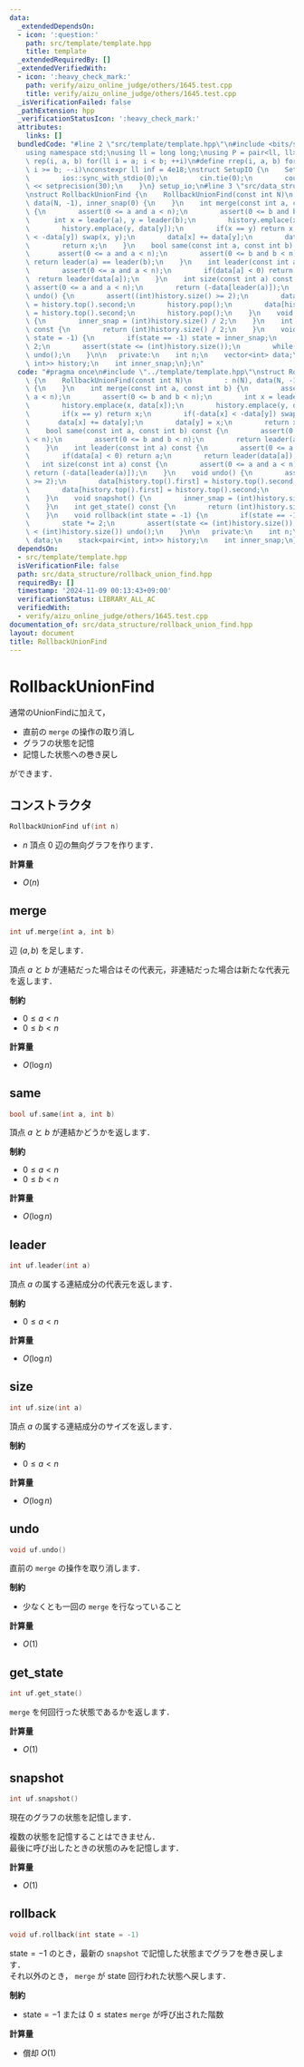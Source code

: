 ```yaml
---
data:
  _extendedDependsOn:
  - icon: ':question:'
    path: src/template/template.hpp
    title: template
  _extendedRequiredBy: []
  _extendedVerifiedWith:
  - icon: ':heavy_check_mark:'
    path: verify/aizu_online_judge/others/1645.test.cpp
    title: verify/aizu_online_judge/others/1645.test.cpp
  _isVerificationFailed: false
  _pathExtension: hpp
  _verificationStatusIcon: ':heavy_check_mark:'
  attributes:
    links: []
  bundledCode: "#line 2 \"src/template/template.hpp\"\n#include <bits/stdc++.h>\n\
    using namespace std;\nusing ll = long long;\nusing P = pair<ll, ll>;\n#define\
    \ rep(i, a, b) for(ll i = a; i < b; ++i)\n#define rrep(i, a, b) for(ll i = a;\
    \ i >= b; --i)\nconstexpr ll inf = 4e18;\nstruct SetupIO {\n    SetupIO() {\n\
    \        ios::sync_with_stdio(0);\n        cin.tie(0);\n        cout << fixed\
    \ << setprecision(30);\n    }\n} setup_io;\n#line 3 \"src/data_structure/rollback_union_find.hpp\"\
    \nstruct RollbackUnionFind {\n    RollbackUnionFind(const int N)\n        : n(N),\
    \ data(N, -1), inner_snap(0) {\n    }\n    int merge(const int a, const int b)\
    \ {\n        assert(0 <= a and a < n);\n        assert(0 <= b and b < n);\n  \
    \      int x = leader(a), y = leader(b);\n        history.emplace(x, data[x]);\n\
    \        history.emplace(y, data[y]);\n        if(x == y) return x;\n        if(-data[x]\
    \ < -data[y]) swap(x, y);\n        data[x] += data[y];\n        data[y] = x;\n\
    \        return x;\n    }\n    bool same(const int a, const int b) const {\n \
    \       assert(0 <= a and a < n);\n        assert(0 <= b and b < n);\n       \
    \ return leader(a) == leader(b);\n    }\n    int leader(const int a) const {\n\
    \        assert(0 <= a and a < n);\n        if(data[a] < 0) return a;\n      \
    \  return leader(data[a]);\n    }\n    int size(const int a) const {\n       \
    \ assert(0 <= a and a < n);\n        return (-data[leader(a)]);\n    }\n    void\
    \ undo() {\n        assert((int)history.size() >= 2);\n        data[history.top().first]\
    \ = history.top().second;\n        history.pop();\n        data[history.top().first]\
    \ = history.top().second;\n        history.pop();\n    }\n    void snapshot()\
    \ {\n        inner_snap = (int)history.size() / 2;\n    }\n    int get_state()\
    \ const {\n        return (int)history.size() / 2;\n    }\n    void rollback(int\
    \ state = -1) {\n        if(state == -1) state = inner_snap;\n        state *=\
    \ 2;\n        assert(state <= (int)history.size());\n        while(state < (int)history.size())\
    \ undo();\n    }\n\n   private:\n    int n;\n    vector<int> data;\n    stack<pair<int,\
    \ int>> history;\n    int inner_snap;\n};\n"
  code: "#pragma once\n#include \"../template/template.hpp\"\nstruct RollbackUnionFind\
    \ {\n    RollbackUnionFind(const int N)\n        : n(N), data(N, -1), inner_snap(0)\
    \ {\n    }\n    int merge(const int a, const int b) {\n        assert(0 <= a and\
    \ a < n);\n        assert(0 <= b and b < n);\n        int x = leader(a), y = leader(b);\n\
    \        history.emplace(x, data[x]);\n        history.emplace(y, data[y]);\n\
    \        if(x == y) return x;\n        if(-data[x] < -data[y]) swap(x, y);\n \
    \       data[x] += data[y];\n        data[y] = x;\n        return x;\n    }\n\
    \    bool same(const int a, const int b) const {\n        assert(0 <= a and a\
    \ < n);\n        assert(0 <= b and b < n);\n        return leader(a) == leader(b);\n\
    \    }\n    int leader(const int a) const {\n        assert(0 <= a and a < n);\n\
    \        if(data[a] < 0) return a;\n        return leader(data[a]);\n    }\n \
    \   int size(const int a) const {\n        assert(0 <= a and a < n);\n       \
    \ return (-data[leader(a)]);\n    }\n    void undo() {\n        assert((int)history.size()\
    \ >= 2);\n        data[history.top().first] = history.top().second;\n        history.pop();\n\
    \        data[history.top().first] = history.top().second;\n        history.pop();\n\
    \    }\n    void snapshot() {\n        inner_snap = (int)history.size() / 2;\n\
    \    }\n    int get_state() const {\n        return (int)history.size() / 2;\n\
    \    }\n    void rollback(int state = -1) {\n        if(state == -1) state = inner_snap;\n\
    \        state *= 2;\n        assert(state <= (int)history.size());\n        while(state\
    \ < (int)history.size()) undo();\n    }\n\n   private:\n    int n;\n    vector<int>\
    \ data;\n    stack<pair<int, int>> history;\n    int inner_snap;\n};"
  dependsOn:
  - src/template/template.hpp
  isVerificationFile: false
  path: src/data_structure/rollback_union_find.hpp
  requiredBy: []
  timestamp: '2024-11-09 00:13:43+09:00'
  verificationStatus: LIBRARY_ALL_AC
  verifiedWith:
  - verify/aizu_online_judge/others/1645.test.cpp
documentation_of: src/data_structure/rollback_union_find.hpp
layout: document
title: RollbackUnionFind
---
```


# RollbackUnionFind

通常のUnionFindに加えて，

- 直前の `merge` の操作の取り消し
- グラフの状態を記憶
- 記憶した状態への巻き戻し

ができます．

## コンストラクタ

```cpp
RollbackUnionFind uf(int n)
```

- $n$ 頂点 $0$ 辺の無向グラフを作ります．

**計算量**

- $O(n)$

## merge

```cpp
int uf.merge(int a, int b)
```

辺 $(a, b)$ を足します．

頂点 $a$ と $b$ が連結だった場合はその代表元，非連結だった場合は新たな代表元を返します．

**制約**

- $0 \leq a < n$
- $0 \leq b < n$

**計算量**

- $O(\log n)$

## same

```cpp
bool uf.same(int a, int b)
```

頂点 $a$ と $b$ が連結かどうかを返します．

**制約**

- $0 \leq a < n$
- $0 \leq b < n$

**計算量**

- $O(\log n)$

## leader

```cpp
int uf.leader(int a)
```

頂点 $a$ の属する連結成分の代表元を返します．

**制約**

- $0 \leq a < n$

**計算量**

- $O(\log n)$

## size

```cpp
int uf.size(int a)
```

頂点 $a$ の属する連結成分のサイズを返します．

**制約**

- $0 \leq a < n$

**計算量**

- $O(\log n)$

## undo

```cpp
void uf.undo()
```

直前の `merge` の操作を取り消します．

**制約**

- 少なくとも一回の `merge` を行なっていること

**計算量**

- $O(1)$

## get_state

```cpp
int uf.get_state()
```

`merge` を何回行った状態であるかを返します．

**計算量**

- $O(1)$

## snapshot

```cpp
int uf.snapshot()
```

現在のグラフの状態を記憶します．

複数の状態を記憶することはできません．<br>
最後に呼び出したときの状態のみを記憶します．

**計算量**

- $O(1)$

## rollback

```cpp
void uf.rollback(int state = -1)
```

$\mathrm{state = -1}$ のとき，最新の `snapshot` で記憶した状態までグラフを巻き戻します．<br>
それ以外のとき， `merge` が $\mathrm{state}$ 回行われた状態へ戻します．

**制約**

- $\mathrm{state = -1}$ または $0 \leq \mathrm{state} \leq$ `merge` が呼び出された階数

**計算量**

- 償却 $O(1)$